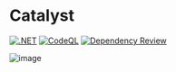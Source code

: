 # Catalyst
[![.NET](https://github.com/CodingCatalysts/Catalyst/actions/workflows/dotnet.yml/badge.svg)](https://github.com/CodingCatalysts/Catalyst/actions/workflows/dotnet.yml) [![CodeQL](https://github.com/CodingCatalysts/Catalyst/actions/workflows/codeql-analysis.yml/badge.svg)](https://github.com/CodingCatalysts/Catalyst/actions/workflows/codeql-analysis.yml) [![Dependency Review](https://github.com/CodingCatalysts/Catalyst/actions/workflows/dependency-review.yml/badge.svg)](https://github.com/CodingCatalysts/Catalyst/actions/workflows/dependency-review.yml)

![image](https://user-images.githubusercontent.com/48451054/179251245-db22826b-45fa-47b7-ad30-596678d19c63.png)
